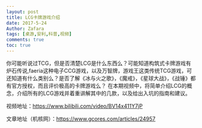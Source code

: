 ```yaml
---
layout: post
title: LCG卡牌游戏介绍
date: 2017-5-24
Author: Zafara
tags: [桌游,安利,科普,视频]
comments: true
toc: true
---
```

你可能听说过TCG，但是否清楚LCG是什么东西么？可能知道构筑式卡牌游戏有炉石传说,faeria这种电子CCG游戏，以及万智牌，游戏王这类传统TCG游戏，可还知道有什么类别么？是否了解《冰与火之歌》，《魔戒》，《星球大战》，《战锤》都有官方授权，而且评价极高的卡牌游戏么？
在本期视频中，将简单介绍LCG的概念，介绍所有的LCG游戏并着重讲解其中的几款，以及给出入坑的指南和建议。

视频地址：<https://www.bilibili.com/video/BV14x411Y7jP>

文章地址（机核网）：<https://www.gcores.com/articles/24957>

